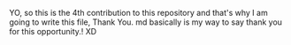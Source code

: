 YO, so this is the 4th contribution to this repository and that's why I am going to write this file, Thank You. md basically is my way to say thank you for this opportunity.! XD
